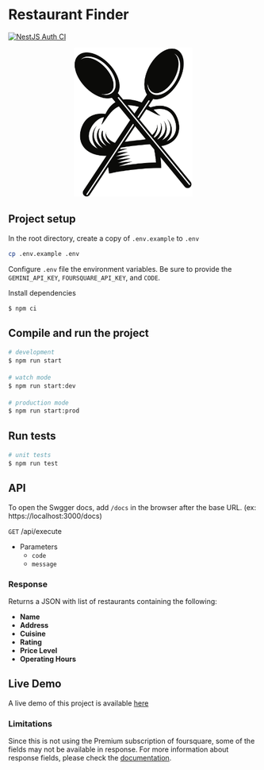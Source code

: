 # Restaurant Finder

[![NestJS Auth CI](https://github.com/jeremejazz/restaurant-finder/actions/workflows/node.js.yml/badge.svg)](https://github.com/jeremejazz/restaurant-finder/actions/workflows/node.js.yml)

<p align="center">
<img src="chef-logo.svg" alt="Chef Hat" height="300px" />
</p>

## Project setup

In the root directory, create a copy of `.env.example` to `.env`

```sh
cp .env.example .env
```

Configure `.env` file the environment variables. Be sure to provide the `GEMINI_API_KEY`, `FOURSQUARE_API_KEY`, and `CODE`.

Install dependencies

```bash
$ npm ci
```

## Compile and run the project

```bash
# development
$ npm run start

# watch mode
$ npm run start:dev

# production mode
$ npm run start:prod
```

## Run tests

```bash
# unit tests
$ npm run test

```

## API

To open the Swgger docs, add `/docs` in the browser after the base URL. (ex: https://localhost:3000/docs)

`GET` /api/execute

- Parameters
  - `code`
  - `message`

### Response

Returns a JSON with list of restaurants containing the following:

- **Name**
- **Address**
- **Cuisine**
- **Rating**
- **Price Level**
- **Operating Hours**

## Live Demo

A live demo of this project is available [here](https://restaurant-finder-rem.vercel.app)

### Limitations

Since this is not using the Premium subscription of foursquare, some of the fields may not be available in response. For more information about response fields, please check the [documentation](https://docs.foursquare.com/fsq-developers-places/reference/response-fields).
